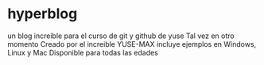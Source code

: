 # hyperblog
un blog increible para el curso de git y github de yuse
Tal vez en otro momento
Creado por el increible YUSE-MAX
incluye ejemplos en Windows, Linux y Mac
Disponible para todas las edades
